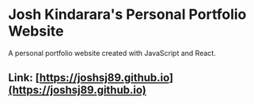 # Josh Kindarara's Personal Portfolio Website

A personal portfolio website created with JavaScript and React.

## Link: [https://joshsj89.github.io](https://joshsj89.github.io)